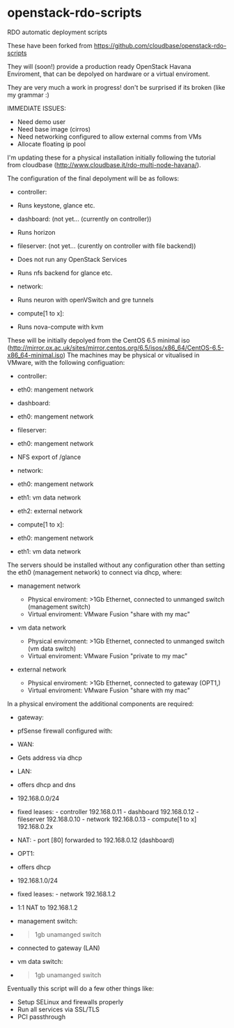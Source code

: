 openstack-rdo-scripts
=====================

RDO automatic deployment scripts

These have been forked from https://github.com/cloudbase/openstack-rdo-scripts

They will (soon!) provide a production ready OpenStack Havana Enviroment, that can be depolyed on hardware or a virtual enviroment.

They are very much a work in progress! don't be surprised if its broken (like my grammar :)


IMMEDIATE ISSUES:
 - Need demo user
 - Need base image (cirros)
 - Need networking configured to allow external comms from VMs
 - Allocate floating ip pool


I'm updating these for a physical installation initially following the tutorial from cloudbase (http://www.cloudbase.it/rdo-multi-node-havana/).

The configuration of the final depolyment will be as follows:

- controller:
 - Runs keystone, glance etc.

- dashboard: (not yet... (currently on controller))
 - Runs horizon

- fileserver: (not yet... (curently on controller with file backend))
 - Does not run any OpenStack Services
 - Runs nfs backend for glance etc.

- network:
 - Runs neuron with openVSwitch and gre tunnels

- compute[1 to x]:
 - Runs nova-compute with kvm

These will be initially depolyed from the CentOS 6.5 minimal iso (http://mirror.ox.ac.uk/sites/mirror.centos.org/6.5/isos/x86_64/CentOS-6.5-x86_64-minimal.iso)
The machines may be physical or vitualised in VMware, with the following configuation:

- controller:
 - eth0: mangement network

- dashboard:
 - eth0: mangement network

- fileserver:
 - eth0: mangement network
 -	 NFS export of /glance

- network:
 - eth0: mangement network
 - eth1: vm data network
 - eth2: external network

- compute[1 to x]:
 - eth0: mangement network
 - eth1: vm data network

The servers should be installed without any configuration other than setting the eth0 (management network) to connect via dhcp, where:

- management network
  - Physical enviroment: >1Gb Ethernet, connected to unmanged switch (management switch)
  - Virtual enviroment: VMware Fusion "share with my mac"

- vm data network
  - Physical enviroment: >1Gb Ethernet, connected to unmanged switch (vm data switch)
  - Virtual enviroment: VMware Fusion "private to my mac"

- external network
  - Physical enviroment: >1Gb Ethernet, connected to gateway (OPT1,)
  - Virtual enviroment: VMware Fusion "share with my mac"

In a physical enviroment the additional components are required:

- gateway:
 - pfSense firewall configured with:
  - WAN:
   - Gets address via dhcp
  - LAN:
   - offers dhcp and dns
   - 192.168.0.0/24
   - fixed leases:
    - controller        192.168.0.11
    - dashboard        192.168.0.12
    - fileserver        192.168.0.10
    - network            192.168.0.13
    - compute[1 to x]    192.168.0.2x
   - NAT:
    - port [80] forwarded to 192.168.0.12 (dashboard)
  - OPT1:
   - offers dhcp
   - 192.168.1.0/24
   - fixed leases:
    - network            192.168.1.2
   - 1:1 NAT to 192.168.1.2

- management switch:
 - >1gb unamanged switch
 - connected to gateway (LAN)

- vm data switch:
 - >1gb unamanged switch

Eventually this script will do a few other things like:
 - Setup SELinux and firewalls properly
 - Run all services via SSL/TLS
 - PCI passthrough